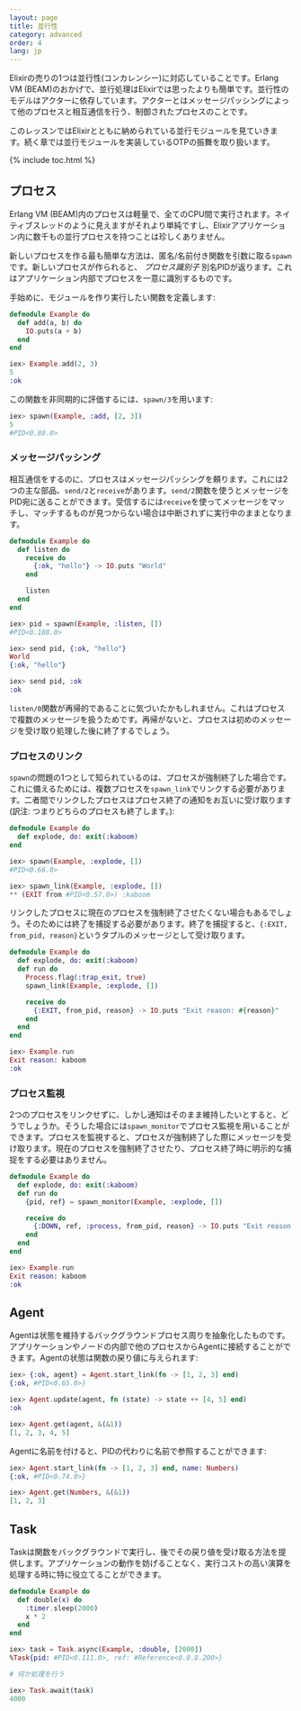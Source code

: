 ```yaml
---
layout: page
title: 並行性
category: advanced
order: 4
lang: jp
---
```


Elixirの売りの1つは並行性(コンカレンシー)に対応していることです。Erlang VM (BEAM)のおかげで、並行処理はElixirでは思ったよりも簡単です。並行性のモデルはアクターに依存しています。アクターとはメッセージパッシングによって他のプロセスと相互通信を行う、制御されたプロセスのことです。

このレッスンではElixirとともに納められている並行モジュールを見ていきます。続く章では並行モジュールを実装しているOTPの振舞を取り扱います。

{% include toc.html %}

## プロセス

Erlang VM (BEAM)内のプロセスは軽量で、全てのCPU間で実行されます。ネイティブスレッドのように見えますがそれより単純ですし、Elixirアプリケーション内に数千もの並行プロセスを持つことは珍しくありません。

新しいプロセスを作る最も簡単な方法は、匿名/名前付き関数を引数に取る`spawn`です。新しいプロセスが作られると、 _プロセス識別子_ 別名PIDが返ります。これはアプリケーション内部でプロセスを一意に識別するものです。

手始めに、モジュールを作り実行したい関数を定義します:

```elixir
defmodule Example do
  def add(a, b) do
    IO.puts(a + b)
  end
end

iex> Example.add(2, 3)
5
:ok
```

この関数を非同期的に評価するには、`spawn/3`を用います:

```elixir
iex> spawn(Example, :add, [2, 3])
5
#PID<0.80.0>
```

### メッセージパッシング

相互通信をするのに、プロセスはメッセージパッシングを頼ります。これには2つの主な部品、`send/2`と`receive`があります。`send/2`関数を使うとメッセージをPID宛に送ることができます。受信するには`receive`を使ってメッセージをマッチし、マッチするものが見つからない場合は中断されずに実行中のままとなります。

```elixir
defmodule Example do
  def listen do
    receive do
      {:ok, "hello"} -> IO.puts "World"
    end

    listen
  end
end

iex> pid = spawn(Example, :listen, [])
#PID<0.108.0>

iex> send pid, {:ok, "hello"}
World
{:ok, "hello"}

iex> send pid, :ok
:ok
```

`listen/0`関数が再帰的であることに気づいたかもしれません。これはプロセスで複数のメッセージを扱うためです。再帰がないと、プロセスは初めのメッセージを受け取り処理した後に終了するでしょう。

### プロセスのリンク

`spawn`の問題の1つとして知られているのは、プロセスが強制終了した場合です。これに備えるためには、複数プロセスを`spawn_link`でリンクする必要があります。二者間でリンクしたプロセスはプロセス終了の通知をお互いに受け取ります(訳注: つまりどちらのプロセスも終了します。):

```elixir
defmodule Example do
  def explode, do: exit(:kaboom)
end

iex> spawn(Example, :explode, [])
#PID<0.66.0>

iex> spawn_link(Example, :explode, [])
** (EXIT from #PID<0.57.0>) :kaboom
```

リンクしたプロセスに現在のプロセスを強制終了させたくない場合もあるでしょう。そのためには終了を捕捉する必要があります。終了を捕捉すると、`{:EXIT, from_pid, reason}`というタプルのメッセージとして受け取ります。

```elixir
defmodule Example do
  def explode, do: exit(:kaboom)
  def run do
    Process.flag(:trap_exit, true)
    spawn_link(Example, :explode, [])

    receive do
      {:EXIT, from_pid, reason} -> IO.puts "Exit reason: #{reason}"
    end
  end
end

iex> Example.run
Exit reason: kaboom
:ok
```

### プロセス監視

2つのプロセスをリンクせずに、しかし通知はそのまま維持したいとすると、どうでしょうか。そうした場合には`spawn_monitor`でプロセス監視を用いることができます。プロセスを監視すると、プロセスが強制終了した際にメッセージを受け取ります。現在のプロセスを強制終了させたり、プロセス終了時に明示的な捕捉をする必要はありません。

```elixir
defmodule Example do
  def explode, do: exit(:kaboom)
  def run do
    {pid, ref} = spawn_monitor(Example, :explode, [])

    receive do
      {:DOWN, ref, :process, from_pid, reason} -> IO.puts "Exit reason: #{reason}"
    end
  end
end

iex> Example.run
Exit reason: kaboom
:ok
```

## Agent

Agentは状態を維持するバックグラウンドプロセス周りを抽象化したものです。アプリケーションやノードの内部で他のプロセスからAgentに接続することができます。Agentの状態は関数の戻り値に与えられます:

```elixir
iex> {:ok, agent} = Agent.start_link(fn -> [1, 2, 3] end)
{:ok, #PID<0.65.0>}

iex> Agent.update(agent, fn (state) -> state ++ [4, 5] end)
:ok

iex> Agent.get(agent, &(&1))
[1, 2, 3, 4, 5]
```

Agentに名前を付けると、PIDの代わりに名前で参照することができます:

```elixir
iex> Agent.start_link(fn -> [1, 2, 3] end, name: Numbers)
{:ok, #PID<0.74.0>}

iex> Agent.get(Numbers, &(&1))
[1, 2, 3]
```

## Task

Taskは関数をバックグラウンドで実行し、後でその戻り値を受け取る方法を提供します。アプリケーションの動作を妨げることなく、実行コストの高い演算を処理する時に特に役立てることができます。

```elixir
defmodule Example do
  def double(x) do
    :timer.sleep(2000)
    x * 2
  end
end

iex> task = Task.async(Example, :double, [2000])
%Task{pid: #PID<0.111.0>, ref: #Reference<0.0.8.200>}

# 何か処理を行う

iex> Task.await(task)
4000
```
